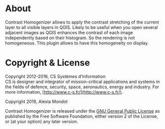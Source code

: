 # About

Contrast Homogenizer allows to apply the contrast stretching of the current layer to all visible layers in QGIS. Likely to be useful when you open several adjacent images as QGIS enhances the contrast of each image independently based on their histogram. So the rendering is not homogeneous. This plugin allows to have this homogeneity on display.

# Copyright & License

Copyright 2012-2016, CS Systèmes d'Information  
CS is designer and integrator of mission-critical applications and systems in the fields of defence, security, space, aeronautics, energy and industry.
For more information, [http://www.c-s.fr/](http://www.c-s.fr/).

Copyright 2019, Alexia Mondot

Contrast Homogenizer is released under the [GNU General Public License](COPYING) as published by the Free Software Foundation, either version 2 of the License, or (at your option) any later version.
